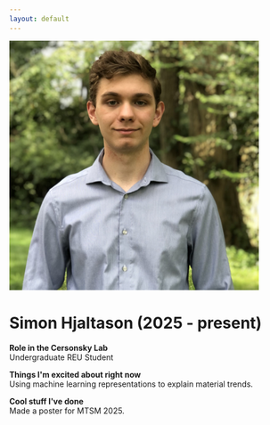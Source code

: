 ```yaml
---
layout: default
---
```


<head>
<style>
.profile-container {
 display: flex;
 flex-direction: row;
 flex-wrap: wrap;
 justify-content: center;
 align-items: center;
 gap: 15px 15px;
 max-width: 100%;
 margin-left: auto;
 margin-right: auto;
 margin-top: 20px;
 margin-bottom: 20px;
}
.extra {
 object-fit: cover;
 text-align: center;
 max-width: 20em;
 max-height: 24em;
}
.profile {
 width: 32em;
 height: 32em;
 object-fit: cover;
}

@media print, screen and (max-width: 720px) {
 .profile {
  width: 100%;
 }
}

</style>
</head>

<!-- Replace `example_student` with your name -->
<img src="/assets/img/simon_hjaltason.jpg" alt="Placeholder Image" class="center profile">

<!-- Replace `Example Student` with your name and include your start date-->
# **Simon Hjaltason (2025 - present)**

<!-- Choose your title -- feel free to be professionally silly -->
**Role in the Cersonsky Lab**\
Undergraduate REU Student

<!-- Name at least one research topic amongst this list -->
**Things I'm excited about right now**\
Using machine learning representations to explain material trends.

<!-- Ultimately, we'll use this section to
     include papers and talks, and contributions
     But for now put whatever you want -->
**Cool stuff I've done**\
Made a poster for MTSM 2025.


<!-- If you have photos you would like to exhibit,
     save them as `/assets/member_images/your_name_photo_#.png`
     and replace example_student below -->
